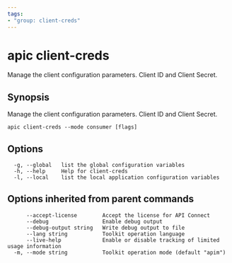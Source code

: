 ```yaml
---
tags:
- "group: client-creds"
---
```

# apic client-creds

Manage the client configuration parameters. Client ID and Client Secret.

## Synopsis

Manage the client configuration parameters. Client ID and Client Secret.

```
apic client-creds --mode consumer [flags]
```

## Options

```
  -g, --global   list the global configuration variables
  -h, --help     Help for client-creds
  -l, --local    list the local application configuration variables
```

## Options inherited from parent commands

```
      --accept-license        Accept the license for API Connect
      --debug                 Enable debug output
      --debug-output string   Write debug output to file
      --lang string           Toolkit operation language
      --live-help             Enable or disable tracking of limited usage information
  -m, --mode string           Toolkit operation mode (default "apim")
```
